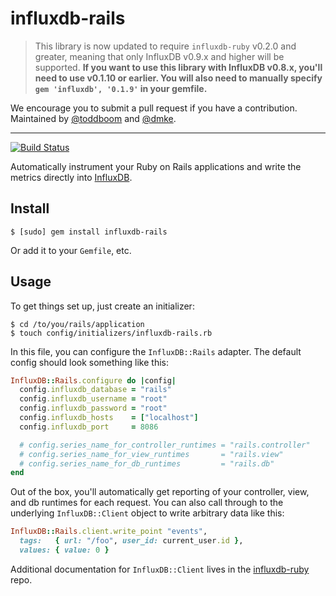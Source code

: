 # influxdb-rails

> This library is now updated to require `influxdb-ruby` v0.2.0 and greater,
> meaning that only InfluxDB v0.9.x and higher will be supported.  **If
> you want to use this library with InfluxDB v0.8.x, you'll need to use
> v0.1.10 or earlier. You will also need to manually specify
> `gem 'influxdb', '0.1.9'` in your gemfile.**

We encourage you to submit a pull request if you have a contribution.
Maintained by [@toddboom][] and [@dmke][].

[@toddboom]: https://github.com/toddboom
[@dmke]: https://github.com/dmke

---

[![Build Status](https://travis-ci.org/influxdb/influxdb-rails.png?branch=master)](https://travis-ci.org/influxdb/influxdb-rails)

Automatically instrument your Ruby on Rails applications and write the
metrics directly into [InfluxDB](http://influxdb.org/).

## Install

```
$ [sudo] gem install influxdb-rails
```

Or add it to your `Gemfile`, etc.

## Usage

To get things set up, just create an initializer:

```
$ cd /to/you/rails/application
$ touch config/initializers/influxdb-rails.rb
```

In this file, you can configure the `InfluxDB::Rails` adapter. The default
config should look something like this:

``` ruby
InfluxDB::Rails.configure do |config|
  config.influxdb_database = "rails"
  config.influxdb_username = "root"
  config.influxdb_password = "root"
  config.influxdb_hosts    = ["localhost"]
  config.influxdb_port     = 8086

  # config.series_name_for_controller_runtimes = "rails.controller"
  # config.series_name_for_view_runtimes       = "rails.view"
  # config.series_name_for_db_runtimes         = "rails.db"
end
```

Out of the box, you'll automatically get reporting of your controller,
view, and db runtimes for each request. You can also call through to the
underlying `InfluxDB::Client` object to write arbitrary data like this:

``` ruby
InfluxDB::Rails.client.write_point "events",
  tags:   { url: "/foo", user_id: current_user.id },
  values: { value: 0 }
```

Additional documentation for `InfluxDB::Client` lives in the
[influxdb-ruby](http://github.com/influxdb/influxdb-ruby) repo.
